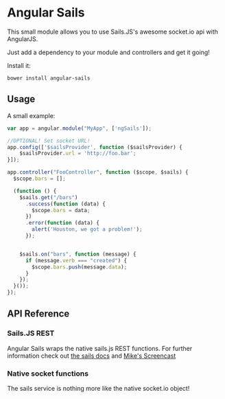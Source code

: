 Angular Sails
=============

This small module allows you to use Sails.JS's awesome socket.io api with AngularJS.

Just add a dependency to your module and controllers and get it going!

Install it:

```shell
bower install angular-sails
```

Usage
-----

A small example:

```javascript
var app = angular.module("MyApp", ['ngSails']);

//OPTIONAL! Set socket URL!
app.config(['$sailsProvider', function ($sailsProvider) {
    $sailsProvider.url = 'http://foo.bar';
}]);

app.controller("FooController", function ($scope, $sails) {
  $scope.bars = [];

  (function () {
    $sails.get("/bars")
      .success(function (data) {
        $scope.bars = data;
      })
      .error(function (data) {
        alert('Houston, we got a problem!');
      });


    $sails.on("bars", function (message) {
      if (message.verb === "created") {
        $scope.bars.push(message.data);
      }
    });
  }());
});
```

API Reference
--------------

### Sails.JS REST ###
Angular Sails wraps the native sails.js REST functions. For further information check out [the sails docs](http://sailsjs.org/#!documentation/sockets) and [Mike's Screencast](http://www.youtube.com/watch?v=GK-tFvpIR7c)

### Native socket functions ###
The sails service is nothing more like the native socket.io object!
